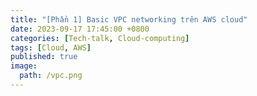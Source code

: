 ```yaml
---
title: "[Phần 1] Basic VPC networking trên AWS cloud"
date: 2023-09-17 17:45:00 +0800
categories: [Tech-talk, Cloud-computing]
tags: [Cloud, AWS]
published: true
image:
  path: /vpc.png
---
```

